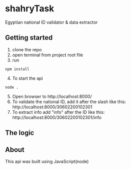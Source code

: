 # shahryTask

Egyptian national ID validator & data extractor

## Getting started

1. clone the repo
2. open terminal from project root file
3. run 
```
npm install
``` 
4. To start the api 
```
node .
```
5. Open browser to http://localhost:8000/
6. To validate the national ID, add it after the slash like this: http://localhost:8000/30602200102301
7. To extract info add "info" after the ID like this: http://localhost:8000/30602200102301/info

## The logic


## About

This api was built using JavaScript(node)

